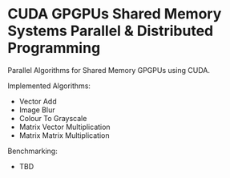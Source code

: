 # CUDA GPGPUs Shared Memory Systems Parallel & Distributed Programming

Parallel Algorithms for Shared Memory GPGPUs using CUDA.

Implemented Algorithms:
- Vector Add
- Image Blur
- Colour To Grayscale
- Matrix Vector Multiplication
- Matrix Matrix Multiplication

Benchmarking:
- TBD
